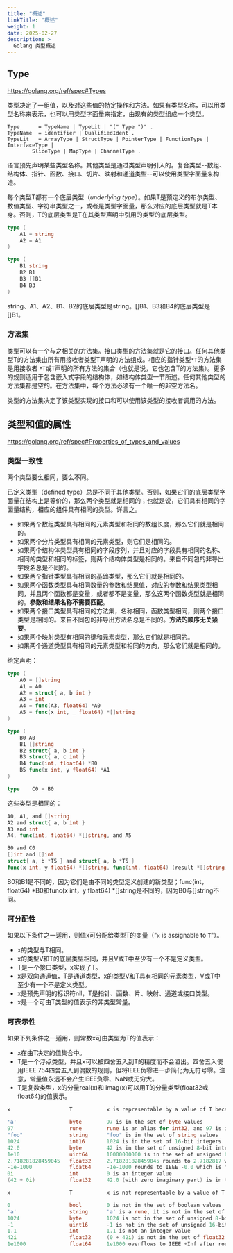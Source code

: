 ```yaml
---
title: "概述"
linkTitle: "概述"
weight: 1
date: 2025-02-27
description: >
  Golang 类型概述
---
```


## Type

https://golang.org/ref/spec#Types

类型决定了一组值，以及对这些值的特定操作和方法。如果有类型名称，可以用类型名称来表示，也可以用类型字面量来指定，由现有的类型组成一个类型。

```
Type      = TypeName | TypeLit | "(" Type ")" .
TypeName  = identifier | QualifiedIdent .
TypeLit   = ArrayType | StructType | PointerType | FunctionType | InterfaceType |
	    SliceType | MapType | ChannelType .
```

语言预先声明某些类型名称。其他类型是通过类型声明引入的。复合类型--数组、结构体、指针、函数、接口、切片、映射和通道类型--可以使用类型字面量来构造。

每个类型T都有一个底层类型（*underlying type*）。如果T是预定义的布尔类型、数值类型、字符串类型之一，或者是类型字面量，那么对应的底层类型就是T本身。否则，T的底层类型是T在其类型声明中引用的类型的底层类型。

```go
type (
	A1 = string
	A2 = A1
)

type (
	B1 string
	B2 B1
	B3 []B1
	B4 B3
)
```

string、A1、A2、B1、B2的底层类型是string。[]B1、B3和B4的底层类型是[]B1。

### 方法集

类型可以有一个与之相关的方法集。接口类型的方法集就是它的接口。任何其他类型T的方法集由所有用接收者类型T声明的方法组成。相应的指针类型`*T`的方法集是用接收者 `*T`或`T`声明的所有方法的集合（也就是说，它也包含T的方法集）。更多的规则适用于包含嵌入式字段的结构体，如结构体类型一节所述。任何其他类型的方法集都是空的。在方法集中，每个方法必须有一个唯一的非空方法名。

类型的方法集决定了该类型实现的接口和可以使用该类型的接收者调用的方法。

## 类型和值的属性

https://golang.org/ref/spec#Properties_of_types_and_values

### 类型一致性

两个类型要么相同，要么不同。

已定义类型（defined type）总是不同于其他类型。否则，如果它们的底层类型字面量在结构上是等价的，那么两个类型就是相同的；也就是说，它们具有相同的字面量结构，相应的组件具有相同的类型。详言之。

- 如果两个数组类型具有相同的元素类型和相同的数组长度，那么它们就是相同的。
- 如果两个分片类型具有相同的元素类型，则它们是相同的。
- 如果两个结构体类型具有相同的字段序列，并且对应的字段具有相同的名称、相同的类型和相同的标签，则两个结构体类型是相同的。来自不同包的非导出字段名总是不同的。
- 如果两个指针类型具有相同的基础类型，那么它们就是相同的。
- 如果两个函数类型具有相同数量的参数和结果值，对应的参数和结果类型相同，并且两个函数都是变量，或者都不是变量，那么这两个函数类型就是相同的。**参数和结果名称不需要匹配**。
- 如果两个接口类型具有相同的方法集，名称相同，函数类型相同，则两个接口类型是相同的。来自不同包的非导出方法名总是不同的。**方法的顺序无关紧要**。
- 如果两个映射类型有相同的键和元素类型，那么它们就是相同的。
- 如果两个通道类型具有相同的元素类型和相同的方向，那么它们就是相同的。

给定声明：

```go
type (
	A0 = []string
	A1 = A0
	A2 = struct{ a, b int }
	A3 = int
	A4 = func(A3, float64) *A0
	A5 = func(x int, _ float64) *[]string
)

type (
	B0 A0
	B1 []string
	B2 struct{ a, b int }
	B3 struct{ a, c int }
	B4 func(int, float64) *B0
	B5 func(x int, y float64) *A1
)

type	C0 = B0
```

这些类型是相同的：

```go
A0, A1, and []string
A2 and struct{ a, b int }
A3 and int
A4, func(int, float64) *[]string, and A5

B0 and C0
[]int and []int
struct{ a, b *T5 } and struct{ a, b *T5 }
func(x int, y float64) *[]string, func(int, float64) (result *[]string), and A5
```

B0和B1是不同的，因为它们是由不同的类型定义创建的新类型；func(int，float64) *B0和func(x int，y float64) *[]string是不同的，因为B0与[]string不同。

### 可分配性

如果以下条件之一适用，则值x可分配给类型T的变量（"`x` is assignable to `T`"）。

- x的类型与T相同。
- x的类型V和T的底层类型相同，并且V或T中至少有一个不是定义类型。
- T是一个接口类型，x实现了T。
- x是双向通道值，T是通道类型，x的类型V和T具有相同的元素类型，V或T中至少有一个不是定义类型。
- x是预先声明的标识符nil，T是指针、函数、片、映射、通道或接口类型。
- x是一个可由T类型的值表示的非类型常量。

### 可表示性

如果下列条件之一适用，则常数x可由类型为T的值表示：

- x在由T决定的值集合中。
- T是一个浮点类型，并且x可以被四舍五入到T的精度而不会溢出。四舍五入使用IEEE 754四舍五入到偶数的规则，但将IEEE负零进一步简化为无符号零。注意，常量值永远不会产生IEEE负零、NaN或无穷大。
- T是复数类型，x的分量real(x)和 imag(x)可以用T的分量类型(float32或float64)的值表示。



```go
x                   T           x is representable by a value of T because

'a'                 byte        97 is in the set of byte values
97                  rune        rune is an alias for int32, and 97 is in the set of 32-bit integers
"foo"               string      "foo" is in the set of string values
1024                int16       1024 is in the set of 16-bit integers
42.0                byte        42 is in the set of unsigned 8-bit integers
1e10                uint64      10000000000 is in the set of unsigned 64-bit integers
2.718281828459045   float32     2.718281828459045 rounds to 2.7182817 which is in the set of float32 values
-1e-1000            float64     -1e-1000 rounds to IEEE -0.0 which is further simplified to 0.0
0i                  int         0 is an integer value
(42 + 0i)           float32     42.0 (with zero imaginary part) is in the set of float32 values
```



```go
x                   T           x is not representable by a value of T because

0                   bool        0 is not in the set of boolean values
'a'                 string      'a' is a rune, it is not in the set of string values
1024                byte        1024 is not in the set of unsigned 8-bit integers
-1                  uint16      -1 is not in the set of unsigned 16-bit integers
1.1                 int         1.1 is not an integer value
42i                 float32     (0 + 42i) is not in the set of float32 values
1e1000              float64     1e1000 overflows to IEEE +Inf after rounding
```

